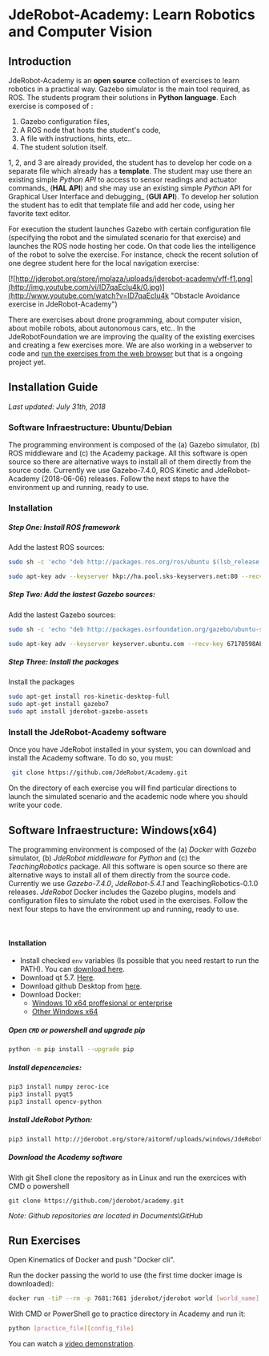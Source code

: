 # JdeRobot-Academy: Learn Robotics and Computer Vision 

## Introduction

JdeRobot-Academy is an **open source** collection of exercises to learn robotics in a practical way. Gazebo simulator is the main tool required, as ROS. The students program their solutions in **Python language**. Each exercise is composed of :

1. Gazebo configuration files,
2. A ROS node that hosts the student's code, 
3. A file with instructions, hints, etc.. 
4. The student solution itself. 

1, 2, and 3 are already provided, the student has to develop her code on a separate file which already has a **template**. The student may use there an existing simple *Python* *API* to access to sensor readings and actuator commands_ (**HAL API**) and she may use an existing simple *Python* API for Graphical User Interface and debugging_ (**GUI API**). To develop her solution the student has to edit that template file and add her
code, using her favorite text editor.

For execution the student launches Gazebo with certain configuration file (specifying the robot and the simulated scenario for that exercise) and launches the ROS node hosting her code. On that code lies the intelligence of the robot to solve the exercise. For instance, check the recent solution of one degree student here for the local navigation exercise:

[![http://jderobot.org/store/jmplaza/uploads/jderobot-academy/vff-f1.png](http://img.youtube.com/vi/ID7qaEcIu4k/0.jpg)](http://www.youtube.com/watch?v=ID7qaEcIu4k "Obstacle Avoidance exercise in JdeRobot-Academy")

There are exercises about drone programming, about computer vision, about mobile robots, about autonomous cars, etc..  In the JdeRobotFoundation we are improving the quality of the existing exercises and creating a few exercises more. We are also working in a webserver to code and [run the exercises from the web browser](https://www.youtube.com/watch?v=bTwt6W8vCGQ) but that is a ongoing project yet.



## Installation Guide

*Last updated: July 31th, 2018*



### Software Infraestructure: Ubuntu/Debian

The programming environment is composed of the (a) Gazebo simulator, (b) ROS middleware and (c) the Academy package. All this software is open source so there are alternative ways to install all of them directly from the source code. Currently we use Gazebo-7.4.0, ROS Kinetic and JdeRobot-Academy (2018-06-06) releases. Follow the next steps to have the environment up and running, ready to use.



### Installation                             

##### Step One: Install ROS framework

Add the lastest ROS sources:

```Bash
sudo sh -c 'echo "deb http://packages.ros.org/ros/ubuntu $(lsb_release -sc) main" > /etc/apt/sources.list.d/ros-latest.list'
```

```bash
sudo apt-key adv --keyserver hkp://ha.pool.sks-keyservers.net:80 --recv-key 421C365BD9FF1F717815A3895523BAEEB01FA116
```



##### Step Two: Add the lastest Gazebo sources:

 Add the lastest Gazebo sources:

```bash
sudo sh -c 'echo "deb http://packages.osrfoundation.org/gazebo/ubuntu-stable lsb_release -cs main" > /etc/apt/sources.list.d/gazebo-stable.list'
```

```bash
sudo apt-key adv --keyserver keyserver.ubuntu.com --recv-key 67170598AF249743
```



##### Step Three: Install the packages

Install the packages

```bash
sudo apt-get install ros-kinetic-desktop-full
sudo apt-get install gazebo7
sudo apt install jderobot-gazebo-assets
```



### Install the JdeRobot-Academy software

  Once you have JdeRobot installed in your system, you can download and install the Academy software. To do so, you must:

```bash
 git clone https://github.com/JdeRobot/Academy.git
```

On the directory of each exercise you will find particular directions to launch the simulated scenario and the academic node where you should write your code.



## Software Infraestructure: Windows(x64)

The programming environment is composed of the (a) *Docker* with *Gazebo* simulator, (b) *JdeRobot* *middleware* for *Python* and (c) the *TeachingRobotics* package. All this software is open source so there are alternative ways to install all of them directly from the source code. Currently we use *Gazebo-7.4.0*, *JdeRobot-5.4.1* and TeachingRobotics-0.1.0 releases. *JdeRobot* Docker includes the Gazebo plugins, models and configuration files to simulate the robot used in the exercises. Follow the next four steps to have the environment up and running, ready to use.

​             

#### Installation

* Install checked `env` variables (Is possible that you need restart to run the PATH). You can <a href="https://www.python.org/ftp/python/3.5.2/python-3.5.2-amd64.exe">download here</a>.
* Download qt 5.7. <a href="http://download.qt.io/official_releases/qt/5.7/5.7.0/qt-opensource-windows-x86-msvc2015_64-5.7.0.exe">Here</a>.
* Download github Desktop from <a href="https://desktop.github.com/">here</a>.
* Download Docker:
    * <a href="https://download.docker.com/win/stable/InstallDocker.msi">Windows 10 x64 proffesional or enterprise</a>
    * <a href="http://www.docker.com/products/docker-toolbox">Other Windows x64</a>



##### Open `CMD` or powershell and upgrade pip

```bash
python -m pip install --upgrade pip
```

##### Install depencencies:

```bash
pip3 install numpy zeroc-ice
pip3 install pyqt5
pip3 install opencv-python
```

##### Install JdeRobot Python:

```bash
pip3 install http://jderobot.org/store/aitormf/uploads/windows/JdeRobot-0.1.0-py3-none-any.whl
```

##### Download the Academy software

With git Shell clone the repository as in Linux and run the exercices with CMD o powershell

```
git clone https://github.com/jderobot/academy.git
```

*Note: Github repositories are located in Documents\GitHub*

 

## Run Exercises

Open Kinematics of Docker and push "Docker cli".

Run the docker passing the world to use (the first time docker image is downloaded):

```bash
docker run -tiP --rm -p 7681:7681 jderobot/jderobot world [world_name]
```

With CMD or PowerShell go to practice directory in Academy and run it:

```bash
python [practice_file][config_file]
```

You can watch a [video demonstration](https://www.youtube.com/embed/v00TCr-aSWM).



